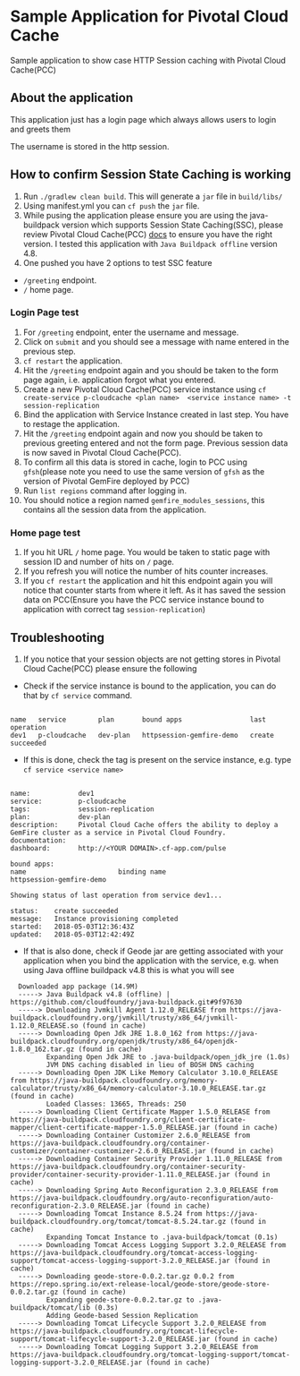 # Sample Application for Pivotal Cloud Cache
Sample application to show case HTTP Session caching with Pivotal Cloud Cache(PCC)

## About the application
This application just has a login page which always allows users to login and greets them

The username is stored in the http session.

## How to confirm Session State Caching is working


1. Run `./gradlew clean build`. This will generate a `jar`
file in `build/libs/`
1. Using manifest.yml you can `cf push` the `jar` file.
1. While pusing the application please ensure you are 
using the java-buildpack version which supports Session State Caching(SSC), please
review Pivotal Cloud Cache(PCC) [docs](https://docs.pivotal.io/p-cloud-cache/1-3/developer.html#ssc) to ensure you have 
the right version. I tested this application with `Java Buildpack offline` version 4.8.
1. One pushed you have 2 options to test SSC feature
 - `/greeting` endpoint.
 - `/` home page.
 
### Login Page test
1. For `/greeting` endpoint, enter the username and message.
1. Click on `submit` and you should see a message with name
entered in the previous step.
1. `cf restart` the application.
1. Hit the `/greeting` endpoint again and you should be taken to the form page again, i.e. application forgot what you 
entered. 
1. Create a new Pivotal Cloud Cache(PCC) service instance using `cf create-service p-cloudcache <plan name> 
<service instance name> -t session-replication`
1. Bind the application with Service Instance created in last step. You have to restage the application.
1. Hit the `/greeting` endpoint again and now you should be taken to previous greeting entered and not the form page. 
Previous session data is now saved in Pivotal Cloud Cache(PCC).
1. To confirm all this data is stored in cache, login to PCC using `gfsh`(please note you need to use the same version 
of `gfsh` as the version of Pivotal GemFire deployed by PCC)
1. Run `list regions` command after logging in.
1. You should notice a region named `gemfire_modules_sessions`, this contains all the session data from the application.

### Home page test

1. If you hit URL `/` home page. You would be taken to static page with session ID and number of hits on `/` page.
1. If you refresh you will notice the number of hits counter increases.
1. If you `cf restart` the application and hit this endpoint again you will notice that counter starts from where it 
left. As it has saved the session data on PCC(Ensure you have the PCC service instance bound to application with correct
tag `session-replication`) 


## Troubleshooting
1. If you notice that your session objects are not getting stores in Pivotal Cloud Cache(PCC) please ensure the following
 - Check if the service instance is bound to the application, you can do that by `cf service` command.
 
 ```
 
 name   service        plan       bound apps                 last operation
 dev1   p-cloudcache   dev-plan   httpsession-gemfire-demo   create succeeded
 ```

 - If this is done, check the tag is present on the service instance, e.g. type `cf service <service name>`

 ```
 
name:            dev1
service:         p-cloudcache
tags:            session-replication
plan:            dev-plan
description:     Pivotal Cloud Cache offers the ability to deploy a GemFire cluster as a service in Pivotal Cloud Foundry.
documentation:
dashboard:       http://<YOUR DOMAIN>.cf-app.com/pulse

bound apps:
name                       binding name
httpsession-gemfire-demo

Showing status of last operation from service dev1...

status:    create succeeded
message:   Instance provisioning completed
started:   2018-05-03T12:36:43Z
updated:   2018-05-03T12:42:49Z
 ```
 - If that is also done, check if Geode jar are getting associated with your application when you bind the application 
 with the service, e.g. when using Java offline buildpack v4.8 this is what you will see 
 ```$xslt
   Downloaded app package (14.9M)
   -----> Java Buildpack v4.8 (offline) | https://github.com/cloudfoundry/java-buildpack.git#9f97630
   -----> Downloading Jvmkill Agent 1.12.0_RELEASE from https://java-buildpack.cloudfoundry.org/jvmkill/trusty/x86_64/jvmkill-1.12.0_RELEASE.so (found in cache)
   -----> Downloading Open Jdk JRE 1.8.0_162 from https://java-buildpack.cloudfoundry.org/openjdk/trusty/x86_64/openjdk-1.8.0_162.tar.gz (found in cache)
          Expanding Open Jdk JRE to .java-buildpack/open_jdk_jre (1.0s)
          JVM DNS caching disabled in lieu of BOSH DNS caching
   -----> Downloading Open JDK Like Memory Calculator 3.10.0_RELEASE from https://java-buildpack.cloudfoundry.org/memory-calculator/trusty/x86_64/memory-calculator-3.10.0_RELEASE.tar.gz (found in cache)
          Loaded Classes: 13665, Threads: 250
   -----> Downloading Client Certificate Mapper 1.5.0_RELEASE from https://java-buildpack.cloudfoundry.org/client-certificate-mapper/client-certificate-mapper-1.5.0_RELEASE.jar (found in cache)
   -----> Downloading Container Customizer 2.6.0_RELEASE from https://java-buildpack.cloudfoundry.org/container-customizer/container-customizer-2.6.0_RELEASE.jar (found in cache)
   -----> Downloading Container Security Provider 1.11.0_RELEASE from https://java-buildpack.cloudfoundry.org/container-security-provider/container-security-provider-1.11.0_RELEASE.jar (found in cache)
   -----> Downloading Spring Auto Reconfiguration 2.3.0_RELEASE from https://java-buildpack.cloudfoundry.org/auto-reconfiguration/auto-reconfiguration-2.3.0_RELEASE.jar (found in cache)
   -----> Downloading Tomcat Instance 8.5.24 from https://java-buildpack.cloudfoundry.org/tomcat/tomcat-8.5.24.tar.gz (found in cache)
          Expanding Tomcat Instance to .java-buildpack/tomcat (0.1s)
   -----> Downloading Tomcat Access Logging Support 3.2.0_RELEASE from https://java-buildpack.cloudfoundry.org/tomcat-access-logging-support/tomcat-access-logging-support-3.2.0_RELEASE.jar (found in cache)
   -----> Downloading geode-store-0.0.2.tar.gz 0.0.2 from https://repo.spring.io/ext-release-local/geode-store/geode-store-0.0.2.tar.gz (found in cache)
          Expanding geode-store-0.0.2.tar.gz to .java-buildpack/tomcat/lib (0.3s)
          Adding Geode-based Session Replication
   -----> Downloading Tomcat Lifecycle Support 3.2.0_RELEASE from https://java-buildpack.cloudfoundry.org/tomcat-lifecycle-support/tomcat-lifecycle-support-3.2.0_RELEASE.jar (found in cache)
   -----> Downloading Tomcat Logging Support 3.2.0_RELEASE from https://java-buildpack.cloudfoundry.org/tomcat-logging-support/tomcat-logging-support-3.2.0_RELEASE.jar (found in cache)
```
